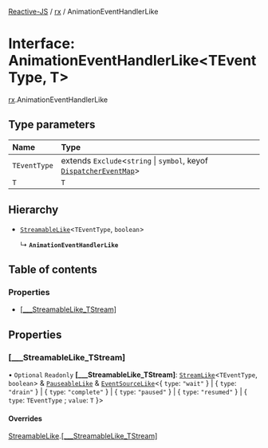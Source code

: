 [Reactive-JS](../README.md) / [rx](../modules/rx.md) / AnimationEventHandlerLike

# Interface: AnimationEventHandlerLike<TEventType, T\>

[rx](../modules/rx.md).AnimationEventHandlerLike

## Type parameters

| Name | Type |
| :------ | :------ |
| `TEventType` | extends `Exclude`<`string` \| `symbol`, keyof [`DispatcherEventMap`](util.DispatcherEventMap.md)\> |
| `T` | `T` |

## Hierarchy

- [`StreamableLike`](rx.StreamableLike.md)<`TEventType`, `boolean`\>

  ↳ **`AnimationEventHandlerLike`**

## Table of contents

### Properties

- [[\_\_\_StreamableLike\_TStream]](rx.AnimationEventHandlerLike.md#[___streamablelike_tstream])

## Properties

### [\_\_\_StreamableLike\_TStream]

• `Optional` `Readonly` **[\_\_\_StreamableLike\_TStream]**: [`StreamLike`](rx.StreamLike.md)<`TEventType`, `boolean`\> & [`PauseableLike`](util.PauseableLike.md) & [`EventSourceLike`](util.EventSourceLike.md)<{ `type`: ``"wait"``  } \| { `type`: ``"drain"``  } \| { `type`: ``"complete"``  } \| { `type`: ``"paused"``  } \| { `type`: ``"resumed"``  } \| { `type`: `TEventType` ; `value`: `T`  }\>

#### Overrides

[StreamableLike](rx.StreamableLike.md).[[___StreamableLike_TStream]](rx.StreamableLike.md#[___streamablelike_tstream])
